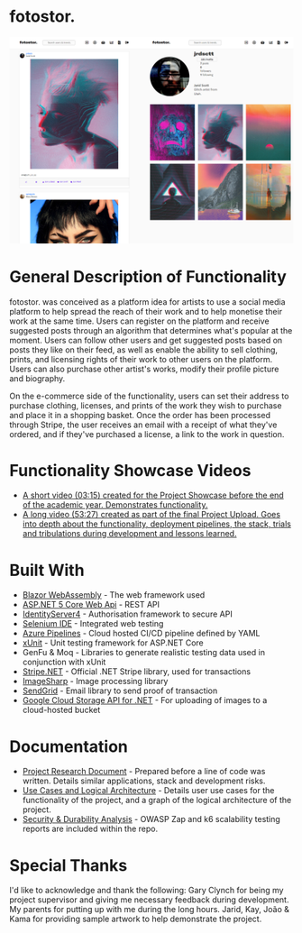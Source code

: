 <h1>fotostor.</h1>

<img src="/documentation/thumbnail_fotostorFrontFacingFeed.png">
  
<h1> General Description of Functionality </h1>
<p>fotostor. was conceived as a platform idea for artists to use a social media platform to help spread the reach of their work and to help monetise their work at the same time. Users can register on the platform and receive suggested posts through an algorithm that determines what's popular at the moment. Users can follow other users and get suggested posts based on posts they like on their feed, as well as enable the ability to sell clothing, prints, and licensing rights of their work to other users on the platform. Users can also purchase other artist's works, modify their profile picture and biography.
  
On the e-commerce side of the functionality, users can set their address to purchase clothing, licenses, and prints of the work they wish to purchase and place it in a shopping basket. Once the order has been processed through Stripe, the user receives an email with a receipt of what they've ordered, and if they've purchased a license, a link to the work in question.</p>

<h1> Functionality Showcase Videos </h1>

* [A short video (03:15) created for the Project Showcase before the end of the academic year. Demonstrates functionality.](https://drive.google.com/file/d/1zqKsFN8LpnWjonHwAugrjuA2MIOw-mNq/view?usp=sharing)
* [A long video (53:27) created as part of the final Project Upload. Goes into depth about the functionality, deployment pipelines, the stack, trials and tribulations during development and lessons learned.](https://drive.google.com/file/d/1lEoRs1YFrE5x-L3eb_Zr3ZtSnSVRxL-8/view?usp=sharing)


<h1> Built With </h1>

* [Blazor WebAssembly](https://dotnet.microsoft.com/apps/aspnet/web-apps/blazor) - The web framework used
* [ASP.NET 5 Core Web Api](https://dotnet.microsoft.com/apps/aspnet/apis) - REST API
* [IdentityServer4](https://identityserver4.readthedocs.io/en/latest/) - Authorisation framework to secure API
* [Selenium IDE](https://www.selenium.dev/selenium-ide/) - Integrated web testing
* [Azure Pipelines](https://azure.microsoft.com/en-us/services/devops/pipelines/) - Cloud hosted CI/CD pipeline defined by YAML
* [xUnit](https://xunit.net/) - Unit testing framework for ASP.NET Core
* GenFu & Moq - Libraries to generate realistic testing data used in conjunction with xUnit
* [Stripe.NET](https://github.com/stripe/stripe-dotnet) - Official .NET Stripe library, used for transactions
* [ImageSharp](https://github.com/SixLabors/ImageSharp) - Image processing library
* [SendGrid](https://github.com/sendgrid/sendgrid-csharp) - Email library to send proof of transaction
* [Google Cloud Storage API for .NET](https://www.nuget.org/packages/Google.Cloud.Storage.V1/) - For uploading of images to a cloud-hosted bucket

<h1> Documentation </h1>

* [Project Research Document](https://github.com/ryandeering/fotostor/blob/master/documentation/Research%20Document.pdf) - Prepared before a line of code was written. Details similar applications, stack and development risks.
* [Use Cases and Logical Architecture](https://github.com/ryandeering/fotostor/blob/master/documentation/Use%20Cases%20and%20Logical%20Architecture.pdf) - Details user use cases for the functionality of the project, and a graph of the logical architecture of the project.
* [Security & Durability Analysis](https://github.com/ryandeering/fotostor/tree/master/documentation) - OWASP Zap and k6 scalability testing reports are included within the repo.


<h1> Special Thanks </h1>

<p>I'd like to acknowledge and thank the following: Gary Clynch for being my project supervisor and giving me necessary feedback during development. My parents for putting up with me during the long hours. Jarid, Kay, João & Kama for providing sample artwork to help demonstrate the project. </p>


